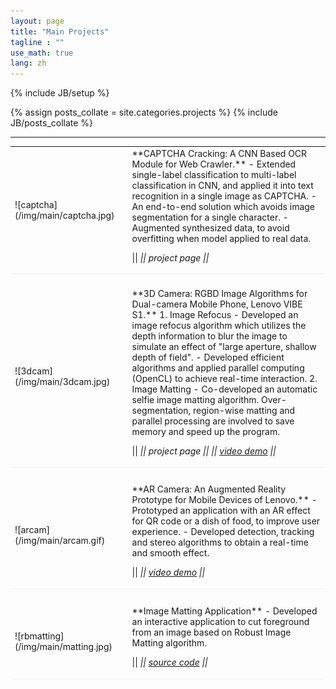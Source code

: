 ```yaml
---
layout: page
title: "Main Projects"
tagline : ""
use_math: true
lang: zh
---
```

{% include JB/setup %}

{% assign posts_collate = site.categories.projects %}
{% include JB/posts_collate %}

--- 

<link rel="stylesheet" href="/glyphicons/css/glyphicons.css" />

<table style="width:100%">
<col width="20%">
<col width="10">
<col >
<tr style="border-bottom:1pt solid #eee">
<td markdown="1">
![captcha](/img/main/captcha.jpg)
</td>
<td></td>
<td markdown="1">
**CAPTCHA Cracking: A CNN Based OCR Module for Web Crawler.**
- Extended single-label classification to multi-label classification in CNN, and applied it into text recognition in a single image as CAPTCHA.
- An end-to-end solution which avoids image segmentation for a single character.
- Augmented synthesized data, to avoid overfitting when model applied to real data.

|| <em class="icon-home"/> || project page ||

</td> 
</tr>

<tr height="20"/>

<tr style="border-bottom:1pt solid #eee" >
<td markdown="1">
![3dcam](/img/main/3dcam.jpg)
</td>
<td></td>
<td markdown="1">
**3D Camera: RGBD Image Algorithms for Dual-camera Mobile Phone, Lenovo VIBE S1.**
1. Image Refocus
- Developed an image refocus algorithm which utilizes the depth information to blur the image to simulate an
effect of "large aperture, shallow depth of field".
- Developed efficient algorithms and applied parallel computing (OpenCL) to achieve real-time interaction.
2. Image Matting
- Co-developed an automatic selfie image matting algorithm. Over-segmentation, region-wise matting and
parallel processing are involved to save memory and speed up the program.

|| <em class="icon-home"/> || project page || <em class="icon-film"/> || [video demo](https://youtu.be/8gFGsBY3rzg) ||

</td> 
</tr>

<tr height="25"/>

<tr style="border-bottom:1pt solid #eee" >
<td markdown="1">
![arcam](/img/main/arcam.gif)
</td>
<td></td>
<td markdown="1">
**AR Camera: An Augmented Reality Prototype for Mobile Devices of Lenovo.**
- Prototyped an application with an AR effect for QR code or a dish of food, to improve user experience.
- Developed detection, tracking and stereo algorithms to obtain a real-time and smooth effect.

|| <em class="icon-film"/> || [video demo](https://youtu.be/XUTCowMHSQs) ||

</td> 
</tr>

<tr height="25"/>

<tr style="border-bottom:1pt solid #eee" >
<td markdown="1">
![rbmatting](/img/main/matting.jpg)
</td>
<td></td>
<td markdown="1">
**Image Matting Application**
- Developed an interactive application to cut foreground from an image based on Robust Image Matting algorithm.

|| <em class="icon-github"/> || [source code](https://bitbucket.org/wangchuan2400/robustmatting) ||

</td>

</tr>

</table>

<style type="text/css">
td {
    border: 0.5px;
    vertical-align: center;
    text-align: left;
}
</style>
